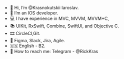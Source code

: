 - 👋 Hi, I’m @Krasnokutskii Iaroslav.
- 👀 I’m an IOS developer.
- 💻 I have experience in MVC, MVVM, MVVM+C,
- 📚 UIKit, RxSwift, Combine, SwiftUI, and Objective C.
- 🎞️ CircleCI,Git.
- 💬 Figma, Slack, Jira, Agile.
- 🇺🇸 English - B2.
- 📲 How to reach me: Telegram - @RickKras


          
  

<!---
Krasnokutskii/Krasnokutskii is a ✨ special ✨ repository because its `README.md` (this file) appears on your GitHub profile.
You can click the Preview link to take a look at your changes.
--->
